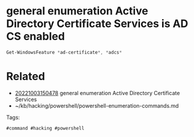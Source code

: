 # general enumeration Active Directory Certificate Services is AD CS enabled
```powershell
Get-WindowsFeature *ad-certificate*, *adcs*
```

# Related

- [20221003150478](/zet/20221003150478/README.md) general enumeration Active Directory Certificate Services
- ~/kb/hacking/powershell/powershell-enumeration-commands.md

Tags:

    #command #hacking #powershell 
